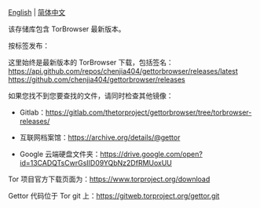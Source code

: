 [English](./README.md) | [简体中文](./README.zh-CN.md) 

该存储库包含 TorBrowser 最新版本。

按标签发布：
 
这里始终是最新版本的 TorBrowser 下载，包括签名：https://api.github.com/repos/chenjia404/gettorbrowser/releases/latest https://github.com/chenjia404/gettorbrowser/releases

如果您找不到您要查找的文件，请同时检查其他镜像：

- Gitlab：https://gitlab.com/thetorproject/gettorbrowser/tree/torbrowser-releases/

- 互联网档案馆：https://archive.org/details/@gettor

- Google 云端硬盘文件夹：https://drive.google.com/open?id=13CADQTsCwrGsIID09YQbNz2DfRMUoxUU

Tor 项目官方下载页面为：https://www.torproject.org/download

Gettor 代码位于 Tor git 上：https://gitweb.torproject.org/gettor.git

